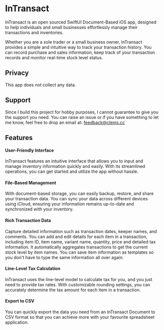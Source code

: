 # InTransact
InTransact is an open sourced SwiftUI Document-Based iOS app,
designed to help individuals and small businesses effortlessly manage their transactions and inventories.

Whether you are a sole trader or a small business owner, InTransact provides a simple and intuitive way 
to track your transaction history. You can record purchase and sales information, 
keep track of your transaction records and monitor real-time stock level status.

## Privacy 
This app does not collect any data.

## Support
Since I build this project for hobby purposes, I cannot guarantee to give you the support you need.
You can raise an issue or if you have something to let me know, feel free to drop an email at: [feedback@clems.cc](mailto:feedback@clems.cc)

## Features

#### User-Friendly Interface
InTransact features an intuitive interface that allows you to input and manage inventory information quickly and easily. With its streamlined operations, you can get started and utilize the app without hassle.

#### File-Based Management
With document-based storage, you can easily backup, restore, and share your transaction data. You can sync your data across different devices using iCloud, ensuring your information remains up-to-date and synchronized with your inventory.

#### Rich Transaction Data
Capture detailed information such as transaction dates, keeper names, and comments. You can add and edit details for each item in a transaction, including item ID, item name, variant name, quantity, price and detailed tax information. It automatically aggregates transactions to get the current stock level by item names. You can save item information as templates so you don't have to type the same information all over again. 

#### Line-Level Tax Calculation
InTransact uses the line-level model to calculate tax for you, and you just need to provide tax rates. With customizable rounding settings, you can accurately determine the tax amount for each item in a transaction.

#### Export to CSV
You can quickly export the data you need from an InTransact Document to CSV format so that you can achieve more with your favourite spreadsheet application.

